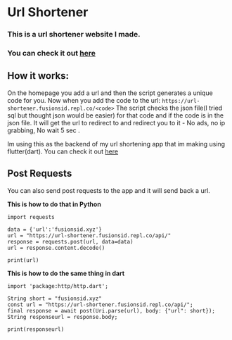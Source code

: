 # Url Shortener

### This is a url shortener website I made.
### You can check it out [here](https://url-shortener.fusionsid.repl.co/)

## How it works:
On the homepage you add a url and then the script generates a unique code for you.
Now when you add the code to the url: `https://url-shortener.fusionsid.repl.co/<code>`
The script checks the json file(I tried sql but thought json would be easier) for that code and if the code is in the json file. It will get the url to redirect to and redirect you to it - No ads, no ip grabbing, No wait 5 sec .

Im using this as the backend of my url shortening app that im making using flutter(dart). You can check it out [here](https://github.com/FusionSid/Url-Shortner-App)

## Post Requests
You can also send post requests to the app and it will send back a url.

**This is how to do that in Python**
```
import requests

data = {'url':'fusionsid.xyz'}
url = "https://url-shortener.fusionsid.repl.co/api/"
response = requests.post(url, data=data)
url = response.content.decode()

print(url)
```



**This is how to do the same thing in dart**
```
import 'package:http/http.dart';

String short = "fusionsid.xyz"
const url = "https://url-shortener.fusionsid.repl.co/api/";
final response = await post(Uri.parse(url), body: {"url": short});
String responseurl = response.body;

print(responseurl)
```
